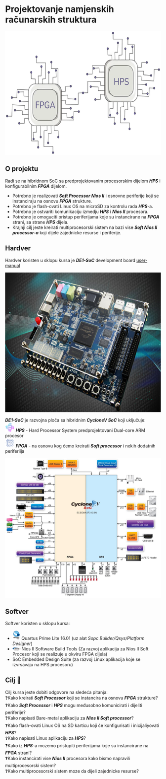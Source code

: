 # Projektovanje namjenskih računarskih struktura
<p align="left">
  <img src="/image/ne.png" alt="Description" width="750" height="400"/>
</p>

## O projektu
Radi se na hibridnom SoC sa predprojektovanim procesorskim dijelom ***HPS*** i konfigurabilnim ***FPGA*** dijelom.</br>
- Potrebno je realizovati ***Soft Processor Nios II*** i osnovne periferije koji se instanciraju na osnovu ***FPGA*** strukture.
- Potrebno je flash-ovati Linux OS na microSD za kontrolu rada ***HPS***-a.
- Potrebno je ostvariti komunikaciju izmedju ***HPS*** i ***Nios II*** procesora.
- Potrebno je omoguciti pristup periferijama koje su instancirane na ***FPGA*** strani, sa strane ***HPS*** dijela.
- Krajnji cilj jeste kreirati multiprocesorski sistem na bazi vise ***Soft Nios II processor-a*** koji dijele zajednicke resurse i periferije.
  

## Hardver
Hardver koristen u sklopu kursa je ***DE1-SoC*** development board [user-manual](https://www.terasic.com.tw/cgi-bin/page/archive.pl?Language=English&CategoryNo=167&No=836&PartNo=4#contents) </br>
<p align="left">
  <img src="/image/de1soc.png" alt="Alt text" width="550" height="450"/>
</p>

***DE1-SoC*** je razvojna ploča sa hibridnim ***CycloneV SoC*** koji uključuje:</br>
<img src="/image/cpu.png" alt="icon" width="30" height="30"/> ***HPS*** - Hard Processor System predprojektovani Dual-core ARM procesor</br>
<img src="/image/fpga" alt="icon" width="30" height="30"/> ***FPGA*** - na osnovu kog ćemo kreirati ***Soft processor*** i nekih dodatnih periferiija</br>
<p align="left">
  <img src="/image/cyclonev.png" alt="Alt text" width="550" height="450"/>
</p>

## Softver
Softver koristen u sklopu kursa:
-  <img src="/image/quartus" alt="icon" width="25"/> Quartus Prime Lite 16.01 (uz alat *Sopc Builder/Qsys/Platform Designer*)
-  <img src="/image/niosiiprocessor.png" alt="icon" width="25"/> Nios II Software Build Tools (Za razvoj aplikacija za Nios II Soft Procesor koji se realizuje u okviru FPGA dijela)
- SoC Embedded Design Suite (za razvoj Linux aplikacija koje se izvrsavaju na HPS procesoru)

## Cilj 🎯

Cilj kursa jeste dobiti odgovore na sledeća pitanja:</br>
   ❓Kako kreirati ***Soft Processor*** koji se instancira na osnovu ***FPGA*** strukture?</br>
   ❓Kako ***Soft Processor*** i ***HPS*** mogu međusobno komunicirati i dijeliti periferije?</br>
   ❓Kako napisati Bare-metal aplikaciju za ***Nios II Soft processor***?</br>
   ❓Kako flash-ovati Linux OS na SD karticu koji će konfigurisati i inicijaliyovati ***HPS***?</br>
   ❓Kako napisati Linux aplikaciju za ***HPS***?</br>
   ❓Kako iz ***HPS***-a mozemo pristupiti periferijama koje su instancirane na ***FPGA*** strani?</br>
   ❓Kako instancirati vise ***Nios II*** procesora kako bismo napravili multiprocesorski sistem?</br>
   ❓Kako multiprocesorski sistem moze da dijeli zajednicke resurse?</br>
